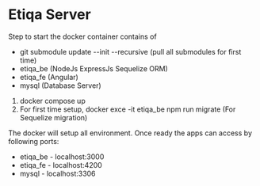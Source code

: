 # Etiqa Server

Step to start the docker container contains of 
  - git submodule update --init --recursive (pull all submodules for first time)
  - etiqa_be (NodeJs ExpressJs Sequelize ORM)
  - etiqa_fe (Angular)
  - mysql (Database Server)
  
1. docker compose up
2. For first time setup, docker exce -it etiqa_be npm run migrate (For Sequelize migration)

The docker will setup all environment. Once ready the apps can access by following ports:
- etiqa_be - localhost:3000
- etiqa_fe - localhost:4200
- mysql - localhost:3306
